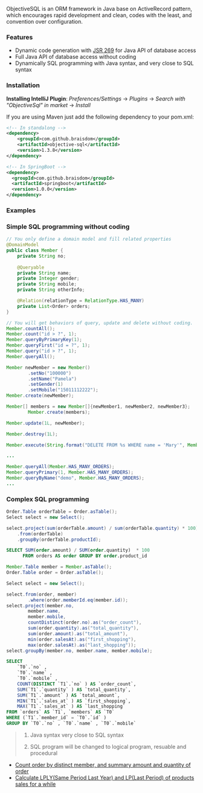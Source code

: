 ObjectiveSQL is an ORM framework in Java base on ActiveRecord pattern, which encourages rapid development and clean, codes with the least, and convention over configuration.


### Features

- Dynamic code generation with [JSR 269](https://jcp.org/en/jsr/detail?id=269) for Java API of database access
- Full Java API of database access without coding
- Dynamically SQL programming with Java syntax,  and very close to SQL syntax

### Installation

**Installing IntelliJ Plugin**:  *Preferences/Settings* -> *Plugins* -> *Search with "ObjectiveSql" in market* -> *Install*

If you are using Maven just add the following dependency to your pom.xml:

```xml
<!-- In standalong -->
<dependency>
    <groupId>com.github.braisdom</groupId>
    <artifactId>objective-sql</artifactId>
    <version>1.3.8</version>
</dependency>
```

```xml
<!-- In SpringBoot -->
<dependency>
  <groupId>com.github.braisdom</groupId>
  <artifactId>springboot</artifactId>
  <version>1.0.0</version>
</dependency>
```

### Examples

### Simple SQL programming without coding

```java
// You only define a domain model and fill related properties
@DomainModel
public class Member {
    private String no;
    
    @Queryable
    private String name;
    private Integer gender;
    private String mobile;
    private String otherInfo;

    @Relation(relationType = RelationType.HAS_MANY)
    private List<Order> orders;
}
```

```java
// You will get behaviors of query, update and delete without coding.
Member.countAll();
Member.count("id > ?", 1);
Member.queryByPrimaryKey(1);
Member.queryFirst("id = ?", 1);
Member.query("id > ?", 1);
Member.queryAll();

Member newMember = new Member()
        .setNo("100000")
        .setName("Pamela")
        .setGender(1)
        .setMobile("15011112222");
Member.create(newMember);

Member[] members = new Member[]{newMember1, newMember2, newMember3};
        Member.create(members);

Member.update(1L, newMember);

Member.destroy(1L);

Member.execute(String.format("DELETE FROM %s WHERE name = 'Mary'", Member.TABLE_NAME));

...
```

```java
Member.queryAll(Member.HAS_MANY_ORDERS);
Member.queryPrimary(1, Member.HAS_MANY_ORDERS);
Member.queryByName("demo", Member.HAS_MANY_ORDERS);
...
```

### Complex SQL programming

```java
Order.Table orderTable = Order.asTable();
Select select = new Select();

select.project(sum(orderTable.amount) / sum(orderTable.quantity) * 100)
    .from(orderTable)
    .groupBy(orderTable.productId);
```

```sql
SELECT SUM(order.amount) / SUM(order.quantity)  * 100
      FROM orders AS order GROUP BY order.product_id
```

```java
Member.Table member = Member.asTable();
Order.Table order = Order.asTable();

Select select = new Select();

select.from(order, member)
        .where(order.memberId.eq(member.id));
select.project(member.no,
        member.name,
        member.mobile,
        countDistinct(order.no).as("order_count"),
        sum(order.quantity).as("total_quantity"),
        sum(order.amount).as("total_amount"),
        min(order.salesAt).as("first_shopping"),
        max(order.salesAt).as("last_shopping"));
select.groupBy(member.no, member.name, member.mobile);
```

```sql
SELECT
	`T0`.`no` ,
	`T0`.`name` ,
	`T0`.`mobile` ,
	COUNT(DISTINCT `T1`.`no` ) AS `order_count`,
	SUM(`T1`.`quantity` ) AS `total_quantity`,
	SUM(`T1`.`amount` ) AS `total_amount`,
	MIN(`T1`.`sales_at` ) AS `first_shopping`,
	MAX(`T1`.`sales_at` ) AS `last_shopping`
FROM `orders` AS `T1`, `members` AS `T0`
WHERE (`T1`.`member_id` = `T0`.`id` )
GROUP BY `T0`.`no` , `T0`.`name` , `T0`.`mobile`
```

> 1) Java syntax very close to SQL syntax
>
> 2) SQL program will be changed to logical program, resuable and procedural

- [Count order by distinct member, and summary amount and quantity of order](https://github.com/braisdom/ObjectiveSql/blob/master/examples/springboot-sample/src/main/java/com/github/braisdom/objsql/sample/model/Member.java#L41)
- [Calculate LPLY(Same Period Last Year) and LP(Last Period) of products sales for a while](https://github.com/braisdom/ObjectiveSql/blob/master/examples/springboot-sample/src/main/java/com/github/braisdom/objsql/sample/model/Product.java#L45)

